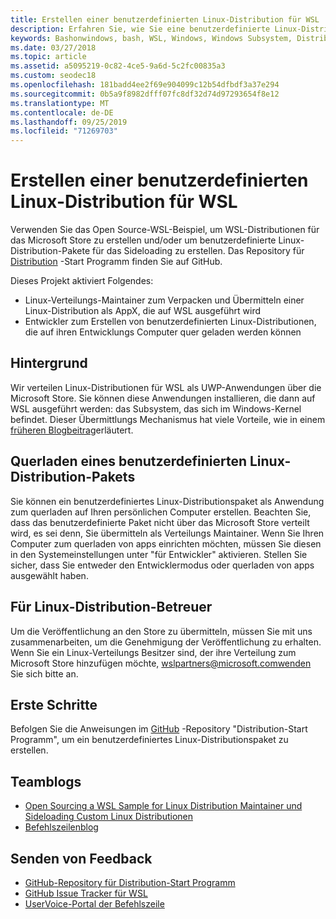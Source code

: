 ```yaml
---
title: Erstellen einer benutzerdefinierten Linux-Distribution für WSL
description: Erfahren Sie, wie Sie eine benutzerdefinierte Linux-Distribution für das Windows-Subsystem für Linux erstellen.
keywords: Bashonwindows, bash, WSL, Windows, Windows Subsystem, Distribution, Custom
ms.date: 03/27/2018
ms.topic: article
ms.assetid: a5095219-0c82-4ce5-9a6d-5c2fc00835a3
ms.custom: seodec18
ms.openlocfilehash: 181badd4ee2f69e904099c12b54dfbdf3a37e294
ms.sourcegitcommit: 0b5a9f8982dfff07fc8df32d74d97293654f8e12
ms.translationtype: MT
ms.contentlocale: de-DE
ms.lasthandoff: 09/25/2019
ms.locfileid: "71269703"
---
```

# <a name="creating-a-custom-linux-distro-for-wsl"></a>Erstellen einer benutzerdefinierten Linux-Distribution für WSL

Verwenden Sie das Open Source-WSL-Beispiel, um WSL-Distributionen für das Microsoft Store zu erstellen und/oder um benutzerdefinierte Linux-Distribution-Pakete für das Sideloading zu erstellen. Das Repository für [Distribution](https://github.com/Microsoft/WSL-DistroLauncher) -Start Programm finden Sie auf GitHub.

Dieses Projekt aktiviert Folgendes:
* Linux-Verteilungs-Maintainer zum Verpacken und Übermitteln einer Linux-Distribution als AppX, die auf WSL ausgeführt wird
* Entwickler zum Erstellen von benutzerdefinierten Linux-Distributionen, die auf ihren Entwicklungs Computer quer geladen werden können

## <a name="background"></a>Hintergrund
Wir verteilen Linux-Distributionen für WSL als UWP-Anwendungen über die Microsoft Store. Sie können diese Anwendungen installieren, die dann auf WSL ausgeführt werden: das Subsystem, das sich im Windows-Kernel befindet. Dieser Übermittlungs Mechanismus hat viele Vorteile, wie in einem [früheren Blogbeitrag](https://blogs.msdn.microsoft.com/commandline/2017/07/10/ubuntu-now-available-from-the-windows-store/)erläutert.

## <a name="sideloading-a-custom-linux-distro-package"></a>Querladen eines benutzerdefinierten Linux-Distribution-Pakets
Sie können ein benutzerdefiniertes Linux-Distributionspaket als Anwendung zum querladen auf Ihren persönlichen Computer erstellen. Beachten Sie, dass das benutzerdefinierte Paket nicht über das Microsoft Store verteilt wird, es sei denn, Sie übermitteln als Verteilungs Maintainer.
Wenn Sie Ihren Computer zum querladen von apps einrichten möchten, müssen Sie diesen in den Systemeinstellungen unter "für Entwickler" aktivieren.  Stellen Sie sicher, dass Sie entweder den Entwicklermodus oder querladen von apps ausgewählt haben.

## <a name="for-linux-distro-maintainers"></a>Für Linux-Distribution-Betreuer
Um die Veröffentlichung an den Store zu übermitteln, müssen Sie mit uns zusammenarbeiten, um die Genehmigung der Veröffentlichung zu erhalten. Wenn Sie ein Linux-Verteilungs Besitzer sind, der ihre Verteilung zum Microsoft Store hinzufügen möchte, wslpartners@microsoft.comwenden Sie sich bitte an.

## <a name="getting-started"></a>Erste Schritte
Befolgen Sie die Anweisungen im [GitHub](https://github.com/Microsoft/WSL-DistroLauncher) -Repository "Distribution-Start Programm", um ein benutzerdefiniertes Linux-Distributionspaket zu erstellen.

 
## <a name="team-blogs"></a>Teamblogs
*  [Open Sourcing a WSL Sample for Linux Distribution Maintainer und Sideloading Custom Linux Distributionen](https://blogs.msdn.microsoft.com/commandline/2018/03/26/wsl-distro-launcher/)
* [Befehlszeilenblog](https://blogs.msdn.microsoft.com/commandline/)

## <a name="provide-feedback"></a>Senden von Feedback
* [GitHub-Repository für Distribution-Start Programm](https://github.com/Microsoft/WSL-DistroLauncher)
* [GitHub Issue Tracker für WSL](https://github.com/Microsoft/BashOnWindows/issues)
* [UserVoice-Portal der Befehlszeile](https://wpdev.uservoice.com/forums/266908-command-prompt-console-bash-on-ubuntu-on-windo/category/161892-bash)
